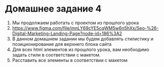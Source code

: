 # Домашнее задание 4
1.	Мы продолжаем работать с проектом из прошлого урока 
2.	https://www.figma.com/file/mnLY69cYE5cqWM5w6n5hXx/Seo-%26-Digital-Marketing-Landing-Page?node-id=186%3A2 
3.	В данном домашнем задании мы будем добавлять стилистику и позиционирование для верхнего блока сайта
4.	Для всех html элементов из прошлого урока, вам необходимо задать стили в соответствии с макетом. 
5.	Расставить все элементы в соответствии с макетом


